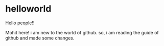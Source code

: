 # helloworld

Hello people!!

Mohit here! i am new to the world of github.
so, i am reading the guide of github and made some changes.

